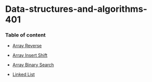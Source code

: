 # Data-structures-and-algorithms-401

### Table of content

* [Array Reverse](https://github.com/Heba1998/Data-structures-and-algorithms-401/tree/main/array-reverse)




* [Array Insert Shift](https://github.com/Heba1998/Data-structures-and-algorithms-401/tree/main/Array-Insert-Shift)


* [Array Binary Search](./Array-Binary-Search)

* [Linked List](./Linked-list)